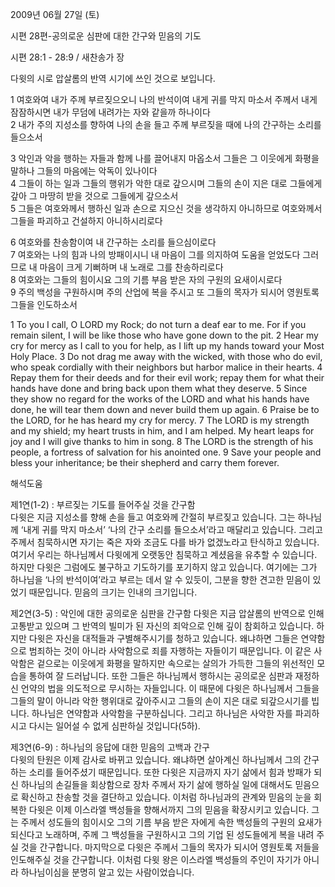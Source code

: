 2009년 06월 27일 (토)

시편 28편-공의로운 심판에 대한 간구와 믿음의 기도



시편 28:1 - 28:9 / 새찬송가  장


다윗의 시로 압살롬의 반역 시기에 쓰인 것으로 보입니다. 

1 여호와여 내가 주께 부르짖으오니 나의 반석이여 내게 귀를 막지 마소서 
주께서 내게 잠잠하시면 내가 무덤에 내려가는 자와 같을까 하나이다  
2 내가 주의 지성소를 향하여 나의 손을 들고 주께 부르짖을 때에 
나의 간구하는 소리를 들으소서  

3 악인과 악을 행하는 자들과 함께 나를 끌어내지 마옵소서 
그들은 그 이웃에게 화평을 말하나 그들의 마음에는 악독이 있나이다  
4 그들이 하는 일과 그들의 행위가 악한 대로 갚으시며 
그들의 손이 지은 대로 그들에게 갚아 그 마땅히 받을 것으로 그들에게 갚으소서  
5 그들은 여호와께서 행하신 일과 손으로 지으신 것을 생각하지 아니하므로 
여호와께서 그들을 파괴하고 건설하지 아니하시리로다  

6 여호와를 찬송함이여 내 간구하는 소리를 들으심이로다  
7 여호와는 나의 힘과 나의 방패이시니 내 마음이 그를 의지하여 도움을 얻었도다 
그러므로 내 마음이 크게 기뻐하며 내 노래로 그를 찬송하리로다  
8 여호와는 그들의 힘이시요 그의 기름 부음 받은 자의 구원의 요새이시로다  
9 주의 백성을 구원하시며 주의 산업에 복을 주시고 
또 그들의 목자가 되시어 영원토록 그들을 인도하소서 

1 To you I call, O LORD my Rock; do not turn a deaf ear to me. For if you remain silent, I will be like those who have gone down to the pit. 2 Hear my cry for mercy as I call to you for help, as I lift up my hands toward your Most Holy Place. 3 Do not drag me away with the wicked, with those who do evil, who speak cordially with their neighbors but harbor malice in their hearts. 4 Repay them for their deeds and for their evil work; repay them for what their hands have done and bring back upon them what they deserve. 5 Since they show no regard for the works of the LORD and what his hands have done, he will tear them down and never build them up again. 6 Praise be to the LORD, for he has heard my cry for mercy. 7 The LORD is my strength and my shield; my heart trusts in him, and I am helped. My heart leaps for joy and I will give thanks to him in song. 8 The LORD is the strength of his people, a fortress of salvation for his anointed one. 9 Save your people and bless your inheritance; be their shepherd and carry them forever.

해석도움





제1연(1-2) : 부르짖는 기도를 들어주실 것을 간구함  
다윗은 지금 지성소를 향해 손을 들고 여호와께 간절히 부르짖고 있습니다. 그는 하나님께 ‘내게 귀를 막지 마소서’ ‘나의 간구 소리를 들으소서’라고 매달리고 있습니다. 그리고 주께서 침묵하시면 자기는 죽은 자와 조금도 다를 바가 없겠노라고 탄식하고 있습니다. 여기서 우리는 하나님께서 다윗에게 오랫동안 침묵하고 계셨음을 유추할 수 있습니다. 하지만 다윗은 그럼에도 불구하고 기도하기를 포기하지 않고 있습니다. 여기에는 그가 하나님을 ‘나의 반석이여’라고 부르는 데서 알 수 있듯이, 그분을 향한 견고한 믿음이 있었기 때문입니다. 믿음의 크기는 인내의 크기입니다.   

제2연(3-5) : 악인에 대한 공의로운 심판을 간구함
다윗은 지금 압살롬의 반역으로 인해 고통받고 있으며 그 반역의 빌미가 된 자신의 죄악으로 인해 깊이 참회하고 있습니다. 하지만 다윗은 자신을 대적들과 구별해주시기를 청하고 있습니다. 왜냐하면 그들은 연약함으로 범죄하는 것이 아니라 사악함으로 죄를 자행하는 자들이기 때문입니다. 이 같은 사악함은 겉으로는 이웃에게 화평을 말하지만 속으로는 살의가 가득한 그들의 위선적인 모습을 통하여 잘 드러납니다. 또한 그들은 하나님께서 행하시는 공의로운 심판과 재정하신 언약의 법을 의도적으로 무시하는 자들입니다. 이 때문에 다윗은 하나님께서 그들을 그들의 말이 아니라 악한 행위대로 갚아주시고 그들의 손이 지은 대로 되갚으시기를 빕니다. 하나님은 연약함과 사악함을 구분하십니다. 그리고 하나님은 사악한 자를 파괴하시고 다시는 일어설 수 없게 심판하실 것입니다(5하).

제3연(6-9) : 하나님의 응답에 대한 믿음의 고백과 간구  
다윗의 탄원은 이제 감사로 바뀌고 있습니다. 왜냐하면 살아계신 하나님께서 그의 간구하는 소리를 들어주셨기 때문입니다. 또한 다윗은 지금까지 자기 삶에서 힘과 방패가 되신 하나님의 손길들을 회상함으로 장차 주께서 자기 삶에 행하실 일에 대해서도 믿음으로 확신하고 찬송할 것을 결단하고 있습니다. 이처럼 하나님과의 관계와 믿음의 눈을 회복한 다윗은 이제 이스라엘 백성들을 향해서까지 그의 믿음을 확장시키고 있습니다. 그는 주께서 성도들의 힘이시오 그의 기름 부음 받은 자에게 속한 백성들의 구원의 요새가 되신다고 노래하며, 주께 그 백성들을 구원하시고 그의 기업 된 성도들에게 복을 내려 주실 것을 간구합니다. 마지막으로 다윗은 주께서 그들의 목자가 되시어 영원토록 저들을 인도해주실 것을 간구합니다. 이처럼 다윗 왕은 이스라엘 백성들의 주인이 자기가 아니라 하나님이심을 분명히 알고 있는 사람이었습니다.
